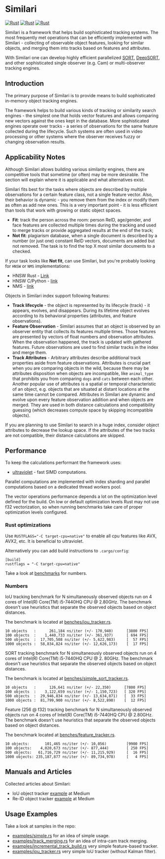 # Similari

[![Rust](https://github.com/insight-platform/Similari/actions/workflows/rust.yml/badge.svg?branch=main)](https://github.com/insight-platform/Similari/actions/workflows/rust.yml)
[![Rust](https://img.shields.io/crates/v/similari.svg)](https://img.shields.io/crates/v/similari.svg)
[![Rust](https://img.shields.io/github/license/insight-platform/Similari.svg)](https://img.shields.io/github/license/insight-platform/Similari.svg)

Similari is a framework that helps build sophisticated tracking systems. The most frequently met operations that can be efficiently implemented with Similari - collecting of observable object features, looking for similar objects, and merging them into tracks based on features and attributes.

With Similari one can develop highly efficient parallelized [SORT](https://github.com/abewley/sort), 
[DeepSORT](https://github.com/nwojke/deep_sort), and other sophisticated single observer (e.g. Cam) or multi-observer tracking engines.

## Introduction

The primary purpose of Similari is to provide means to build sophisticated in-memory object tracking engines.

The framework helps to build various kinds of tracking or similarity search engines - the simplest one that holds vector features and allows comparing new vectors against the ones kept in the database. More sophisticated engines operate over tracks - a series of observations for the same feature collected during the lifecycle. Such systems are often used in video processing or other systems where the observer receives fuzzy or changing observation results.

## Applicability Notes

Although Similari allows building various similarity engines, there are competitive tools that sometime (or often) may be more desirable. The section will explain where it is applicable and what alternatives exist.

Similari fits best for the tasks where objects are described by multiple observations for a certain feature class, not a single feature vector. Also, their behavior is dynamic - you remove them from the index or modify them as often as add new ones. This is a very important point - it is less efficient than tools that work with growing or static object spaces.

* **Fit**: track the person across the room: person ReID, age/gender, and face features are collected multiple times during the tracking and used to merge tracks or provide aggregated results at the end of the track;
* **Not fit**: plagiarism database, when a single document is described by a number (or just one) constant ReID vectors, documents are added but not removed. The task is to find the top X most similar documents to a checked.

If your task looks like **Not fit**, can use Similari, but you're probably looking for `HNSW` or `NMS` implementations:
* HNSW Rust - [Link](https://github.com/jean-pierreBoth/hnswlib-rs)
* HNSW C/Python - [link](https://github.com/nmslib/hnswlib)
* NMS - [link](https://github.com/nmslib/nmslib)

Objects in Similari index support following features:

* **Track lifecycle** - the object is represented by its lifecycle (track) - it appears, evolves, and disappears. During its lifetime object evolves according to its behavioral properties (attributes, and feature observations).
* **Feature Observation** - Similari assumes that an object is observed by an observer entity that collects its features multiple times. Those features are presented by vectors of float numbers and observation attributes. When the observation happened, the track is updated with gathered features. Future observations are used to find similar tracks in the index and merge them.
* **Track Attributes** - Arbitrary attributes describe additional track properties aside from feature observations. Attributes is crucial part when you are comparing objects in the wild, because there may be attributes disposition when objects are incompatible, like `animal_type` that prohibits you from comparing `dogs` and `cats` between each other. Another popular use of attributes is a spatial or temporal characteristic of an object, e.g. objects that are situated at distant locations at the same time cannot be compared. Attributes in Similari are dynamic and evolve upon every feature observation addition and when objects are merged. They are used in both distance calculations and compatibility guessing (which decreases compute space by skipping incompatible objects).

If you are planning to use Similari to search in a huge index, consider object attributes to decrease the lookup space. If the attributes of the two tracks are not compatible, their distance calculations are skipped.

## Performance

To keep the calculations performant the framework uses:
* [ultraviolet](https://crates.io/crates/ultraviolet) - fast SIMD computations.

Parallel computations are implemented with index sharding and parallel computations based on a dedicated thread workers pool.

The vector operations performance depends a lot on the optimization level defined for the build. On low or default optimization levels Rust may not use f32 vectorization, so when running benchmarks take care of proper optimization levels configured.

### Rust optimizations

Use `RUSTFLAGS="-C target-cpu=native"` to enable all cpu features like AVX, AVX2, etc. It is beneficial to ultraviolet.

Alternatively you can add build instructions to `.cargo/config`:

```
[build]
rustflags = "-C target-cpu=native"
```

Take a look at [benchmarks](benches) for numbers.

### Numbers

IoU tracking benchmark for N simultaneously observed objects run on 4 cores of Intel(R) Core(TM) i5-7440HQ CPU @ 2.80GHz. The benchmark doesn't use heuristics that separate the observed objects based on object distances.

The benchmark is located at [benches/iou_tracker.rs](benches/iou_tracker.rs).

```
10 objects   :      261,184 ns/iter (+/- 170,940)      [3800 FPS]
100 objects  :    1,440,733 ns/iter (+/- 361,937)      [ 694 FPS]
500 objects  :  17,705,508 ns/iter (+/- 5,622,983)     [  57 FPS]
1000 objects :  58,834,824 ns/iter (+/- 12,626,173)    [  17 FPS]
```

SORT tracking benchmark for N simultaneously observed objects run on 4 cores of Intel(R) Core(TM) i5-7440HQ CPU @ 2.
80GHz. The benchmark doesn't use heuristics that separate the observed objects based on object distances.

The benchmark is located at [benches/simple_sort_tracker.rs](benches/simple_sort_tracker.rs).

```
10 objects   :      126,641 ns/iter (+/- 22,350)      [7800 FPS]
100 objects  :    3,122,659 ns/iter (+/- 1,150,723)   [ 320 FPS]
500 objects  :  29,946,834 ns/iter (+/- 13,634,871)   [  33 FPS]
1000 objects :  81,799,900 ns/iter (+/- 8,522,890)    [  12 FPS]
```

Feature (256 @ f32) tracking benchmark for N simultaneously observed objects run on 4 cores of 
Intel(R) Core(TM) i5-7440HQ CPU @ 2.80GHz. The benchmark doesn't use heuristics that separate the observed objects 
based on object distances.

The benchmark located at [benches/feature_tracker.rs](benches/feature_tracker.rs).

```
10 objects:       101,465 ns/iter (+/- 10,056)         [9900 FPS]
100 objects:    4,020,673 ns/iter (+/- 877,444)        [ 250 FPS]
500 objects:   61,716,729 ns/iter (+/- 11,215,929)     [  16 FPS]
1000 objects: 235,187,877 ns/iter (+/- 89,734,978)     [   4 FPS]
```

## Manuals and Articles
Collected articles about Similari:

* IoU object tracker [example](https://medium.com/@kudryavtsev_ia/high-performance-object-tracking-engine-with-rust-59ccbc79cdb0) at Medium
* Re-ID object tracker [example](https://medium.com/@kudryavtsev_ia/feature-based-object-tracker-with-similari-and-rust-25d72d01d2e2) at Medium

## Usage Examples

Take a look at samples in the repo:
* [examples/simple.rs](examples/simple.rs) for an idea of simple usage.
* [examples/track_merging.rs](examples/track_merging.rs) for an idea of intra-cam track merging.
* [examples/incremental_track_build.rs](examples/incremental_track_build.rs) very simple feature-based tracker.
* [examples/iou_tracker.rs](examples/iou_tracker.rs) very simple IoU tracker (without Kalman filter).

